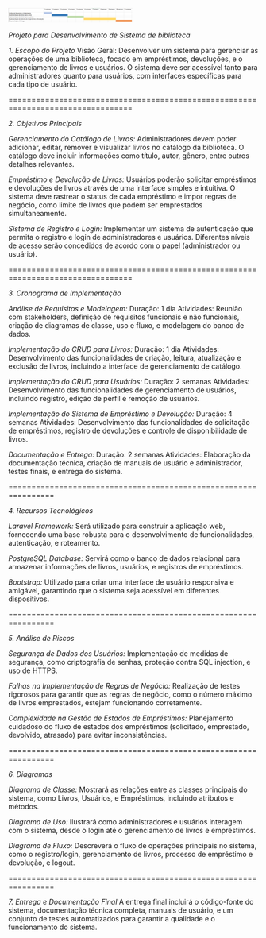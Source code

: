 
<p>
  <img src="/img/crono.png" alt="logo" width="250px">
</p>

*Projeto para Desenvolvimento de Sistema de biblioteca*

*1. Escopo do Projeto*
Visão Geral:
Desenvolver um sistema para gerenciar as operações de uma biblioteca, focado em empréstimos, devoluções, e o gerenciamento de livros e usuários. O sistema deve ser acessível tanto para administradores quanto para usuários, com interfaces específicas para cada tipo de usuário.

=================================================================================

*2. Objetivos Principais*

*Gerenciamento do Catálogo de Livros:*
Administradores devem poder adicionar, editar, remover e visualizar livros no catálogo da biblioteca. O catálogo deve incluir informações como título, autor, gênero, entre outros detalhes relevantes.

*Empréstimo e Devolução de Livros:*
Usuários poderão solicitar empréstimos e devoluções de livros através de uma interface simples e intuitiva. O sistema deve rastrear o status de cada empréstimo e impor regras de negócio, como limite de livros que podem ser emprestados simultaneamente.

*Sistema de Registro e Login:*
Implementar um sistema de autenticação que permita o registro e login de administradores e usuários. Diferentes níveis de acesso serão concedidos de acordo com o papel (administrador ou usuário).

=================================================================================

*3. Cronograma de Implementação*

*Análise de Requisitos e Modelagem:*
Duração: 1 dia
Atividades: Reunião com stakeholders, definição de requisitos funcionais e não funcionais, criação de diagramas de classe, uso e fluxo, e modelagem do banco de dados.

*Implementação do CRUD para Livros:*
Duração:  1 dia
Atividades: Desenvolvimento das funcionalidades de criação, leitura, atualização e exclusão de livros, incluindo a interface de gerenciamento de catálogo.

*Implementação do CRUD para Usuários:*
Duração: 2 semanas
Atividades: Desenvolvimento das funcionalidades de gerenciamento de usuários, incluindo registro, edição de perfil e remoção de usuários.

*Implementação do Sistema de Empréstimo e Devolução:*
Duração: 4 semanas
Atividades: Desenvolvimento das funcionalidades de solicitação de empréstimos, registro de devoluções e controle de disponibilidade de livros.

*Documentação e Entrega*:
Duração: 2 semanas
Atividades: Elaboração da documentação técnica, criação de manuais de usuário e administrador, testes finais, e entrega do sistema.

================================================================	

*4. Recursos Tecnológicos*

*Laravel Framework:*
Será utilizado para construir a aplicação web, fornecendo uma base robusta para o desenvolvimento de funcionalidades, autenticação, e roteamento.

*PostgreSQL Database:*
Servirá como o banco de dados relacional para armazenar informações de livros, usuários, e registros de empréstimos.

*Bootstrap:*
Utilizado para criar uma interface de usuário responsiva e amigável, garantindo que o sistema seja acessível em diferentes dispositivos.

================================================================

*5. Análise de Riscos*

*Segurança de Dados dos Usuários:*
Implementação de medidas de segurança, como criptografia de senhas, proteção contra SQL injection, e uso de HTTPS.

*Falhas na Implementação de Regras de Negócio:*
Realização de testes rigorosos para garantir que as regras de negócio, como o número máximo de livros emprestados, estejam funcionando corretamente.

*Complexidade na Gestão de Estados de Empréstimos:*
Planejamento cuidadoso do fluxo de estados dos empréstimos (solicitado, emprestado, devolvido, atrasado) para evitar inconsistências.

================================================================

*6. Diagramas*

*Diagrama de Classe:*
Mostrará as relações entre as classes principais do sistema, como Livros, Usuários, e Empréstimos, incluindo atributos e métodos.

*Diagrama de Uso:*
Ilustrará como administradores e usuários interagem com o sistema, desde o login até o gerenciamento de livros e empréstimos.

*Diagrama de Fluxo:*
Descreverá o fluxo de operações principais no sistema, como o registro/login, gerenciamento de livros, processo de empréstimo e devolução, e logout.

================================================================

*7. Entrega e Documentação Final*
A entrega final incluirá o código-fonte do sistema, documentação técnica completa, manuais de usuário, e um conjunto de testes automatizados para garantir a qualidade e o funcionamento do sistema.
